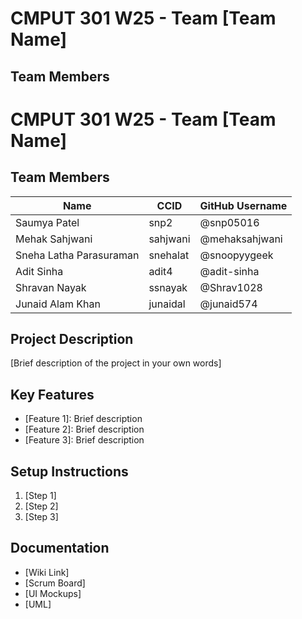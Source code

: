 # CMPUT 301 W25 - Team [Team Name]

## Team Members

# CMPUT 301 W25 - Team [Team Name]

## Team Members

| Name                               | CCID    | GitHub Username   |
| ---------------------------------- | ------- | ----------------- |
| Saumya Patel                       | snp2    | @snp05016         |
| Mehak Sahjwani                     | sahjwani| @mehaksahjwani    |
| Sneha Latha Parasuraman            | snehalat| @snoopyygeek      |
| Adit Sinha                         | adit4   | @adit-sinha       |
| Shravan Nayak                      | ssnayak | @Shrav1028        |
| Junaid Alam Khan                   | junaidal| @junaid574        |

## Project Description

[Brief description of the project in your own words]

## Key Features

- [Feature 1]: Brief description
- [Feature 2]: Brief description
- [Feature 3]: Brief description

## Setup Instructions

1. [Step 1]
2. [Step 2]
3. [Step 3]

## Documentation

- [Wiki Link]
- [Scrum Board]
- [UI Mockups]
- [UML]
